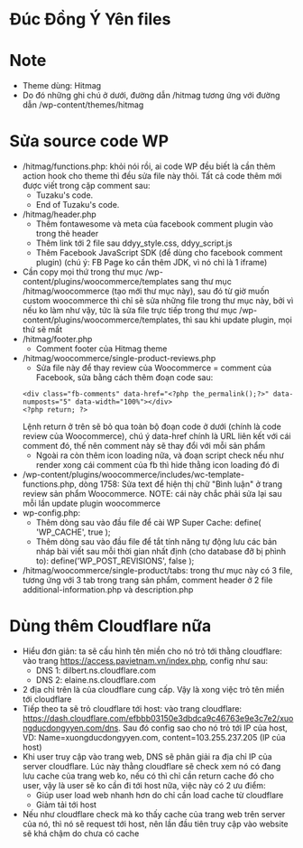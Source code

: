 # Đúc Đồng Ý Yên files

# Note
- Theme dùng: Hitmag
- Do đó những ghi chú ở dưới, đường dẫn /hitmag tương ứng với đường dẫn /wp-content/themes/hitmag

# Sửa source code WP
- /hitmag/functions.php: khỏi nói rồi, ai code WP đều biết là cần thêm action hook cho theme thì đều sửa file này thôi. Tất cả code thêm mới được viết trong cặp comment sau:
  + Tuzaku's code.
  + End of Tuzaku's code.
- /hitmag/header.php
  + Thêm fontawesome và meta của facebook comment plugin vào trong thẻ header
  + Thêm link tới 2 file sau ddyy_style.css, ddyy_script.js
  + Thêm Facebook JavaScript SDK (để dùng cho facebook comment plugin) (chú ý: FB Page ko cần thêm JDK, vì nó chỉ là 1 iframe)
- Cần copy mọi thứ trong thư mục /wp-content/plugins/woocommerce/templates sang thư mục /hitmag/woocommerce (tạo mới thư mục này), sau đó từ giờ muốn custom woocommerce thì chỉ sẽ sửa những file trong thư mục này, bởi vì nếu ko làm như vậy, tức là sửa file trực tiếp trong thư mục /wp-content/plugins/woocommerce/templates, thì sau khi update plugin, mọi thứ sẽ mất
- /hitmag/footer.php
  + Comment footer của Hitmag theme
- /hitmag/woocommerce/single-product-reviews.php
  + Sửa file này để thay review của Woocommerce = comment của Facebook, sửa bằng cách thêm đoạn code sau:
  ```
  <div class="fb-comments" data-href="<?php the_permalink();?>" data-numposts="5" data-width="100%"></div>
  <?php return; ?>
  ```
  Lệnh return ở trên sẽ bỏ qua toàn bộ đoạn code ở dưới (chính là code review của Woocommerce), chú ý data-href chính là URL liên kết với cái comment đó, thế nên comment này sẽ thay đổi với mỗi sản phẩm
  + Ngoài ra còn thêm icon loading nữa, và đoạn script check nếu như render xong cái comment của fb thì hide thằng icon loading đó đi
- /wp-content/plugins/woocommerce/includes/wc-template-functions.php, dòng 1758: Sửa text để hiện thị chữ "Bình luận" ở trang review sản phẩm Woocommerce. NOTE: cái này chắc phải sửa lại sau mỗi lần update plugin woocommerce
- wp-config.php:
  + Thêm dòng sau vào đầu file để cài WP Super Cache: define( 'WP_CACHE', true );
  + Thêm dòng sau vào đầu file để tắt tính năng tự động lưu các bản nháp bài viết sau mỗi thời gian nhất định (cho database đỡ bị phình to): define('WP_POST_REVISIONS', false );
- /hitmag/woocommerce/single-product/tabs: trong thư mục này có 3 file, tương ứng với 3 tab trong trang sản phẩm, comment header ở 2 file additional-information.php và description.php

# Dùng thêm Cloudflare nữa
- Hiểu đơn giản: ta sẽ cấu hình tên miền cho nó trỏ tới thằng cloudflare: vào trang https://access.pavietnam.vn/index.php, config như sau:
  + DNS 1: dilbert.ns.cloudflare.com
  + DNS 2: elaine.ns.cloudflare.com
- 2 địa chỉ trên là của cloudflare cung cấp. Vậy là xong việc trỏ tên miền tới cloudflare
- Tiếp theo ta sẽ trỏ cloudflare tới host: vào trang cloudflare: https://dash.cloudflare.com/efbbb03150e3dbdca9c46763e9e3c7e2/xuongducdongyyen.com/dns. Sau đó config sao cho nó trỏ tới IP của host, VD:
  Name=xuongducdongyyen.com, content=103.255.237.205 (IP của host)
- Khi user truy cập vào trang web, DNS sẽ phân giải ra địa chỉ IP của server cloudflare. Lúc này thằng cloudflare sẽ check xem nó có đang lưu cache của trang web ko, nếu có thì chỉ cần return cache đó cho user, vậy là user sẽ ko cần đi tới host nữa, việc này có 2 ưu điểm:
  + Giúp user load web nhanh hơn do chỉ cần load cache từ cloudflare
  + Giảm tải tới host
- Nếu như cloudflare check mà ko thấy cache của trang web trên server của nó, thì nó sẽ request tới host, nên lần đầu tiên truy cập vào website sẽ khá chậm do chưa có cache
